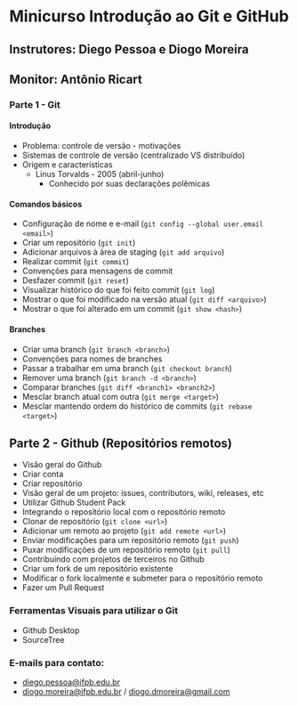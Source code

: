 # Minicurso Introdução ao Git e GitHub

## Instrutores: Diego Pessoa e Diogo Moreira
## Monitor: Antônio Ricart

### Parte 1 - Git

#### Introdução
* Problema: controle de versão - motivações
*  Sistemas de controle de versão (centralizado VS distribuído)
* Origem e características
    * Linus Torvalds - 2005 (abril-junho)
        * Conhecido por suas declarações polêmicas

#### Comandos básicos
* Configuração de nome e e-mail (`git config --global user.email <email>`)
* Criar um repositório (`git init`)
* Adicionar arquivos à área de staging (`git add arquivo`)
* Realizar commit (`git commit`)
* Convenções para mensagens de commit
* Desfazer commit (`git reset`)
* Visualizar histórico do que foi feito commit (`git log`)
* Mostrar o que foi modificado na versão atual (`git diff <arquivo>`)
* Mostrar o que foi alterado em um commit (`git show <hash>`)

#### Branches
* Criar uma branch (`git branch <branch>`)
* Convenções para nomes de branches
* Passar a trabalhar em uma branch (`git checkout branch`)
* Remover uma branch (`git branch -d <branch>`)
* Comparar branches (`git diff <branch1> <branch2>`)
* Mesclar branch atual com outra (`git merge <target>`) 
* Mesclar mantendo ordem do histórico de commits (`git rebase <target>`) 


## Parte 2 - Github (Repositórios remotos)
* Visão geral do Github
* Criar conta
* Criar repositório
* Visão geral de um projeto: issues, contributors, wiki, releases, etc
* Utilizar Github Student Pack
* Integrando o repositório local com o repositório remoto
* Clonar de repositório (`git clone <url>`)
* Adicionar um remoto ao projeto (`git add remote <url>`)
* Enviar modificações para um repositório remoto (`git push`)
* Puxar modificações de um repositório remoto (`git pull`)
* Contribuindo com projetos de terceiros no Github
* Criar um fork de um repositório existente
* Modificar o fork localmente e submeter para o  repositório remoto
* Fazer um Pull Request

### Ferramentas Visuais para utilizar o Git
* Github Desktop
* SourceTree

### E-mails para contato:
* diego.pessoa@ifpb.edu.br
* diogo.moreira@ifpb.edu.br / diogo.dmoreira@gmail.com